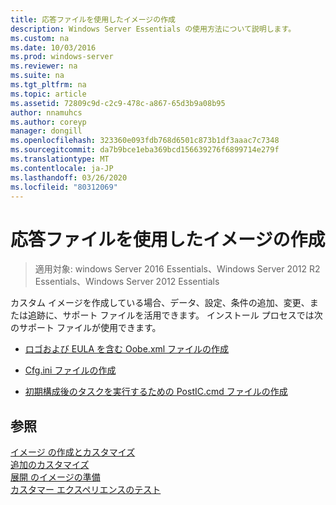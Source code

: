 ```yaml
---
title: 応答ファイルを使用したイメージの作成
description: Windows Server Essentials の使用方法について説明します。
ms.custom: na
ms.date: 10/03/2016
ms.prod: windows-server
ms.reviewer: na
ms.suite: na
ms.tgt_pltfrm: na
ms.topic: article
ms.assetid: 72809c9d-c2c9-478c-a867-65d3b9a08b95
author: nnamuhcs
ms.author: coreyp
manager: dongill
ms.openlocfilehash: 323360e093fdb768d6501c873b1df3aaac7c7348
ms.sourcegitcommit: da7b9bce1eba369bcd156639276f6899714e279f
ms.translationtype: MT
ms.contentlocale: ja-JP
ms.lasthandoff: 03/26/2020
ms.locfileid: "80312069"
---
```

# <a name="create-an-image-by-using-answer-files"></a>応答ファイルを使用したイメージの作成

>適用対象: windows Server 2016 Essentials、Windows Server 2012 R2 Essentials、Windows Server 2012 Essentials

カスタム イメージを作成している場合、データ、設定、条件の追加、変更、または追跡に、サポート ファイルを活用できます。 インストール プロセスでは次のサポート ファイルが使用できます。  
  
-   [ロゴおよび EULA を含む Oobe.xml ファイルの作成](Create-the-Oobe.xml-File-Including-Logo-and-EULA.md)  
  
-   [Cfg.ini ファイルの作成](Create-the-Cfg.ini-File.md)  
  
-   [初期構成後のタスクを実行するための PostIC.cmd ファイルの作成](Create-the-PostIC.cmd-File-for-Running-Post-Initial-Configuration-Tasks.md)  
  
## <a name="see-also"></a>参照  
 [イメージ  の作成とカスタマイズ](Creating-and-Customizing-the-Image.md)  
 [追加のカスタマイズ](Additional-Customizations.md)   
 [展開  のイメージの準備](Preparing-the-Image-for-Deployment.md)  
 [カスタマー エクスペリエンスのテスト](Testing-the-Customer-Experience.md)